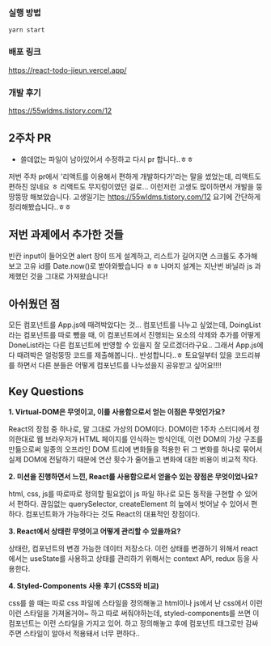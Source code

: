 ### 실행 방법

`yarn start`

### 배포 링크

https://react-todo-jieun.vercel.app/

### 개발 후기

https://55wldms.tistory.com/12

## 2주차 PR

- 쓸데없는 파일이 남아있어서 수정하고 다시 pr 합니다..ㅎㅎ

저번 주차 pr에서 '리액트를 이용해서 편하게 개발하다가'라는 말을 썼었는데,
리액트도 편하진 않네요 ㅎ 리액트도 무지렁이였던 걸로...
이런저런 고생도 많이하면서 개발을 뚱땅뚱땅 해보았습니다.
고생일기는 https://55wldms.tistory.com/12 요기에 간단하게 정리해봤습니다..ㅎㅎ

## 저번 과제에서 추가한 것들

빈칸 input이 들어오면 alert 창이 뜨게 설계하고,
리스트가 길어지면 스크롤도 추가해보고
고유 id를 Date.now()로 받아와봤습니다 ㅎㅎ
나머지 설계는 지난번 바닐라 js 과제했던 것을 그대로 가져왔습니다!

## 아쉬웠던 점

모든 컴포넌트를 App.js에 때려박았다는 것...
컴포넌트를 나누고 싶었는데, DoingList 라는 컴포넌트를 따로 뺐을 때, 이 컴포넌트에서 진행되는 요소의 삭제와 추가를
어떻게 DoneList라는 다른 컴포넌트에 반영할 수 있을지 잘 모르겠더라구요..
그래서 App.js에 다 때려박은 얼렁뚱땅 코드를 제출해봅니다.. 반성합니다..ㅎ
토요일부터 있을 코드리뷰를 하면서 다른 분들은 어떻게 컴포넌트를 나누셨을지 공유받고 싶어요!!!!

## Key Questions

**1. Virtual-DOM은 무엇이고, 이를 사용함으로서 얻는 이점은 무엇인가요?**

React의 장점 중 하나로, 말 그대로 가상의 DOM이다.
DOM이란 1주차 스터디에서 정의한대로 웹 브라우저가 HTML 페이지를 인식하는 방식인데,
이런 DOM의 가상 구조를 만듦으로써 일종의 오프라인 DOM 트리에 변화들을 적용한 뒤 그 변화를 하나로 묶어서 실제 DOM에 전달하기 때문에 연산 횟수가 줄어들고 변화에 대한 비용이 비교적 작다.

**2. 미션을 진행하면서 느낀, React를 사용함으로서 얻을수 있는 장점은 무엇이었나요?**

html, css, js를 따로따로 정의할 필요없이 js 파일 하나로 모든 동작을 구현할 수 있어서 편하다.
끊임없는 querySelector, createElement 의 늪에서 벗어날 수 있어서 편하다.
컴포넌트화가 가능하다는 것도 React의 대표적인 장점이다.

**3. React에서 상태란 무엇이고 어떻게 관리할 수 있을까요?**

상태란, 컴포넌트의 변경 가능한 데이터 저장소다.
이런 상태를 변경하기 위해서 react에서는 useState를 사용하고
상태를 관리하기 위해서는 context API, redux 등을 사용한다.

**4. Styled-Components 사용 후기 (CSS와 비교)**

css를 쓸 때는 따로 css 파일에 스타일을 정의해놓고 html이나 js에서 난 css에서 이런이런 스타일을 가져올거야~ 하고 따로 써줘야하는데, styled-components를 쓰면 이 컴포넌트는 이런 스타일을 가지고 있어. 하고 정의해놓고 후에 컴포넌트 태그로만 감싸주면 스타일이 알아서 적용돼서 너무 편하다..
